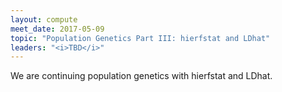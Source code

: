 ```yaml
---
layout: compute
meet_date: 2017-05-09
topic: "Population Genetics Part III: hierfstat and LDhat"
leaders: "<i>TBD</i>"
---
```


We are continuing population genetics with hierfstat and LDhat.
